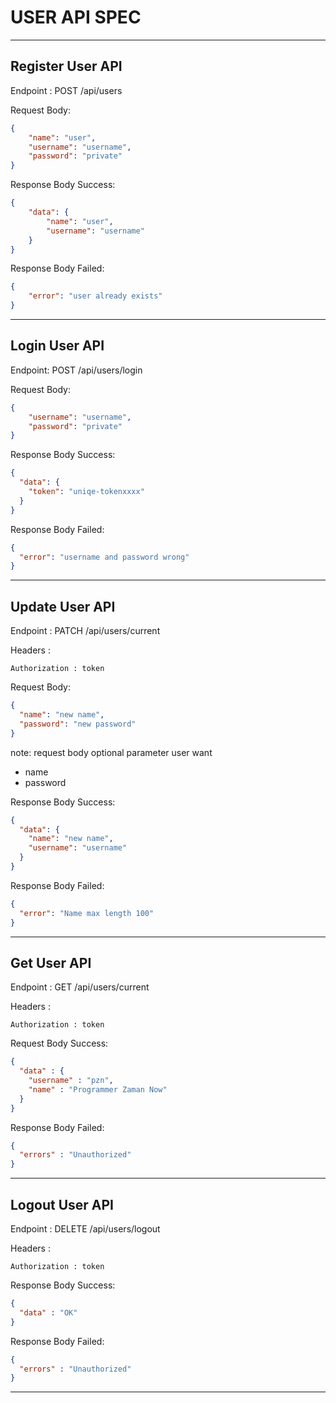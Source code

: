 # USER API SPEC

---
##  Register User API
Endpoint : POST /api/users

Request Body:
```json
{
    "name": "user",
    "username": "username",
    "password": "private"
}
  ```
Response Body Success:
```json
{
    "data": {
        "name": "user",
        "username": "username"
    }   
}
```
Response Body Failed:
```json
{
    "error": "user already exists"
}
```
---

## Login User API
Endpoint: POST /api/users/login

Request Body: 
```json
{
    "username": "username",
    "password": "private"
}
```
Response Body Success:

```json
{
  "data": {
    "token": "uniqe-tokenxxxx"
  }
}
```
Response Body Failed:

```json
{
  "error": "username and password wrong"
}
```
---
## Update User API
Endpoint : PATCH /api/users/current

Headers :

    Authorization : token

Request Body:

```json
{
  "name": "new name",
  "password": "new password" 
}
```
note: 
request body optional parameter user want
+ name
+ password


Response Body Success:

```json
{
  "data": {
    "name": "new name",
    "username": "username"
  }
}
```
Response Body Failed:

```json
{
  "error": "Name max length 100"
}
```
---
## Get User API
Endpoint : GET /api/users/current

Headers :

    Authorization : token


Request Body Success:
```json
{
  "data" : {
    "username" : "pzn",
    "name" : "Programmer Zaman Now"
  }
}
```
Response Body Failed:
```json
{
  "errors" : "Unauthorized"
}
```
---
## Logout User API
Endpoint : DELETE /api/users/logout

Headers :

    Authorization : token

Response Body Success:
```json
{
  "data" : "OK"
}
```
Response Body Failed:
```json
{
  "errors" : "Unauthorized"
}
```
---